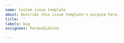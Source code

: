 ```yaml
---
name: Custom issue template
about: Describe this issue template's purpose here.
title: ''
labels: bug
assignees: PardusEidolon

---
```



